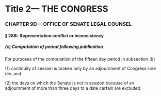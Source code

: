 
# Title 2— THE CONGRESS
### CHAPTER 9D— OFFICE OF SENATE LEGAL COUNSEL
#### § 288i. Representation conflict or inconsistency
##### (c) Computation of period following publication

For purposes of the computation of the fifteen day period in subsection (b)

(1) continuity of session is broken only by an adjournment of Congress sine die; and

(2) the days on which the Senate is not in session because of an adjournment of more than three days to a date certain are excluded.
